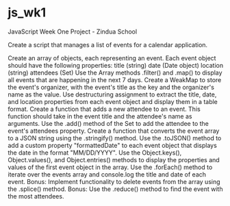 # js_wk1

JavaScript Week One Project - Zindua School

<p>Create a script that manages a list of events for a calendar application.</p>
Create an array of objects, each representing an event. Each event object should have the following properties:
  title (string)
  date (Date object)
  location (string)
  attendees (Set)
Use the Array methods .filter() and .map() to display all events that are happening in the next 7 days.
Create a WeakMap to store the event's organizer, with the event's title as the key and the organizer's name as the value.
Use destructuring assignment to extract the title, date, and location properties from each event object and display them in a table format.
Create a function that adds a new attendee to an event. This function should take in the event title and the attendee's name as arguments. Use the .add() method of the Set to add the attendee to the event's attendees property.
Create a function that converts the event array to a JSON string using the .stringify() method. Use the .toJSON() method to add a custom property "formattedDate" to each event object that displays the date in the format "MM/DD/YYYY".
Use the Object.keys(), Object.values(), and Object.entries() methods to display the properties and values of the first event object in the array.
Use the .forEach() method to iterate over the events array and console.log the title and date of each event.
Bonus: Implement functionality to delete events from the array using the .splice() method.
Bonus: Use the .reduce() method to find the event with the most attendees.
